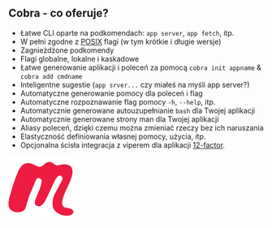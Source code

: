 ## Cobra - co oferuje?

* Łatwe CLI oparte na podkomendach: `app server`, `app fetch`, itp.
* W pełni zgodne z [POSIX](https://pl.wikipedia.org/wiki/POSIX) flagi (w tym krótkie i długie wersje)
* Zagnieżdżone podkomendy
* Flagi globalne, lokalne i kaskadowe
* Łatwe generowanie aplikacji i poleceń za pomocą `cobra init appname` & `cobra add cmdname`
* Inteligentne sugestie (`app srver...` czy miałeś na myśli app server?)
* Automatyczne generowanie pomocy dla poleceń i flag
* Automatyczne rozpoznawanie flag pomocy `-h`, `--help`, itp.
* Automatycznie generowane autouzupełnianie `bash` dla Twojej aplikacji
* Automatycznie generowane strony man dla Twojej aplikacji
* Aliasy poleceń, dzięki czemu można zmieniać rzeczy bez ich naruszania
* Elastyczność definiowania własnej pomocy, użycia, itp.
* Opcjonalna ścisła integracja z viperem dla aplikacji [12-factor](https://12factor.net/).

<!-- Copy this block for every slide -->
<BarBottom  title="Goat - Poznań Go Devs #7">
  <Item text="Meetup">
    <a href="https://www.meetup.com/pl-PL/goat-poznan-go-devs/"><img src="/images/meetup-icon.svg" class="w-5"/></a>
  </Item>
</BarBottom>